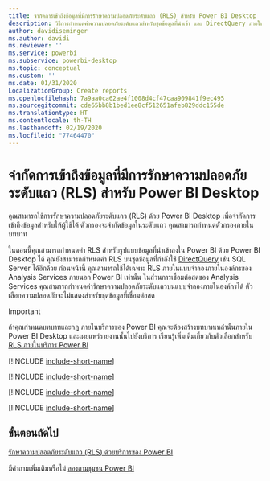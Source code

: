 ```yaml
---
title: จำกัดการเข้าถึงข้อมูลที่มีการรักษาความปลอดภัยระดับแถว (RLS) สำหรับ Power BI Desktop
description: วิธีการกำหนดค่าความปลอดภัยระดับแถวสำหรับชุดข้อมูลที่นำเข้า และ DirectQuery ภายใน Power BI Desktop
author: davidiseminger
ms.author: davidi
ms.reviewer: ''
ms.service: powerbi
ms.subservice: powerbi-desktop
ms.topic: conceptual
ms.custom: ''
ms.date: 01/31/2020
LocalizationGroup: Create reports
ms.openlocfilehash: 7a9aa0ca62ae4f1008d4cf47caa909841f9ec495
ms.sourcegitcommit: cde65bb8b1bed1ee8cf512651afeb829ddc155de
ms.translationtype: HT
ms.contentlocale: th-TH
ms.lasthandoff: 02/19/2020
ms.locfileid: "77464470"
---
```

# <a name="restrict-data-access-with-row-level-security-rls-for-power-bi-desktop"></a>จำกัดการเข้าถึงข้อมูลที่มีการรักษาความปลอดภัยระดับแถว (RLS) สำหรับ Power BI Desktop

คุณสามารถใช้การรักษาความปลอดภัยระดับแถว (RLS) ด้วย Power BI Desktop เพื่อจำกัดการเข้าถึงข้อมูลสำหรับให้ผู้ใช้ได้ ตัวกรองจะจำกัดข้อมูลในระดับแถว คุณสามารถกำหนดตัวกรองภายในบทบาท

ในตอนนี้คุณสามารถกำหนดค่า RLS สำหรับรูปแบบข้อมูลที่นำเข้าลงใน Power BI ด้วย Power BI Desktop ได้ คุณยังสามารถกำหนดค่า RLS บนชุดข้อมูลที่กำลังใช้ [DirectQuery](desktop-use-directquery.md) เช่น SQL Server ได้อีกด้วย ก่อนหน้านี้ คุณสามารถใช้ได้เฉพาะ RLS ภายในแบบจำลองภายในองค์กรของ Analysis Services ภายนอก Power BI เท่านั้น ในส่วนการเชื่อมต่อสดของ Analysis Services คุณสามารถกำหนดค่ารักษาความปลอดภัยระดับแถวบนแบบจำลองภายในองค์กรได้ ตัวเลือกความปลอดภัยจะไม่แสดงสำหรับชุดข้อมูลที่เชื่อมต่อสด

> [!IMPORTANT]
> ถ้าคุณกำหนดบทบาทและกฎ ภายในบริการของ Power BI คุณจะต้องสร้างบทบาทเหล่านั้นภายใน Power BI Desktop และเผยแพร่รายงานนั้นไปยังบริการ เรียนรู้เพิ่มเติมเกี่ยวกับตัวเลือกสำหรับ [RLS ภายในบริการ Power BI](service-admin-rls.md)

[!INCLUDE [include-short-name](./includes/rls-desktop-define-roles.md)]

[!INCLUDE [include-short-name](./includes/rls-desktop-view-as-roles.md)]

[!INCLUDE [include-short-name](./includes/rls-limitations.md)]

[!INCLUDE [include-short-name](./includes/rls-faq.md)]

## <a name="next-steps"></a>ขั้นตอนถัดไป

[รักษาความปลอดภัยระดับแถว (RLS) ด้วยบริการของ Power BI](service-admin-rls.md)  

มีคำถามเพิ่มเติมหรือไม่ [ลองถามชุมชน Power BI](https://community.powerbi.com/)